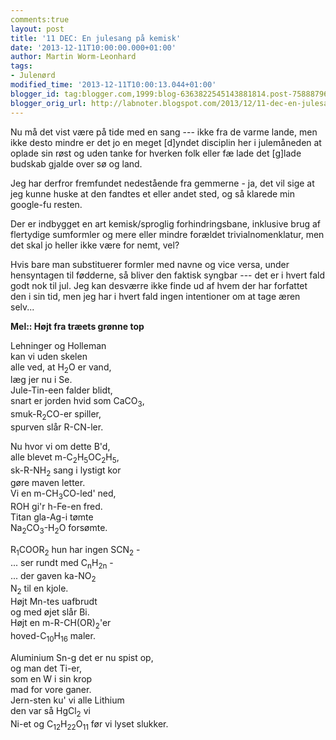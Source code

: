 ```yaml
---
comments:true
layout: post
title: '11 DEC: En julesang på kemisk'
date: '2013-12-11T10:00:00.000+01:00'
author: Martin Worm-Leonhard
tags:
- Julenørd
modified_time: '2013-12-11T10:00:13.044+01:00'
blogger_id: tag:blogger.com,1999:blog-6363822545143881814.post-7588879627901866027
blogger_orig_url: http://labnoter.blogspot.com/2013/12/11-dec-en-julesang-pa-kemisk.html
---
```


Nu må det vist være på tide med en sang --- ikke fra de varme lande, men
ikke desto mindre er det jo en meget \[d\]yndet disciplin her i
julemåneden at oplade sin røst og uden tanke for hverken folk eller fæ
lade det \[g\]lade budskab gjalde over sø og land.

Jeg har derfror fremfundet nedestående fra gemmerne - ja, det vil sige
at jeg kunne huske at den fandtes et eller andet sted, og så klarede min
google-fu resten.

Der er indbygget en art kemisk/sproglig forhindringsbane, inklusive brug
af flertydige sumformler og mere eller mindre forældet
trivialnomenklatur, men det skal jo heller ikke være for nemt, vel? 

Hvis
bare man substituerer formler med navne og vice versa, under hensyntagen
til fødderne, så bliver den faktisk syngbar --- det er i hvert fald godt
nok til jul. Jeg kan desværre ikke finde ud af hvem der har forfattet
den i sin tid, men jeg har i hvert fald ingen intentioner om at tage
æren selv...


**Mel:: Højt fra træets grønne top**

Lehninger og Holleman  
kan vi uden skelen  
alle ved, at H<sub>2</sub>O er vand,  
læg jer nu i Se.  
Jule-Tin-een falder blidt,  
snart er jorden hvid som CaCO<sub>3</sub>,  
smuk-R<sub>2</sub>CO-er spiller,  
spurven slår R-CN-ler.

Nu hvor vi om dette B'd,  
alle blevet m-C<sub>2</sub>H<sub>5</sub>OC<sub>2</sub>H<sub>5</sub>,  
sk-R-NH<sub>2</sub> sang i lystigt kor  
gøre maven letter.  
Vi en m-CH<sub>3</sub>CO-led' ned,  
ROH gi'r  h-Fe-en fred.  
Titan gla-Ag-i tømte  
Na<sub>2</sub>CO<sub>3</sub>-H<sub>2</sub>O forsømte.  
 
R<sub>1</sub>COOR<sub>2</sub> hun har ingen SCN<sub>2</sub> -  
... ser rundt med C<sub>n</sub>H<sub>2n</sub> -  
... der gaven ka-NO<sub>2</sub>  
N<sub>2</sub> til en kjole.  
Højt Mn-tes uafbrudt  
og med øjet slår Bi.  
Højt en m-R-CH(OR)<sub>2</sub>'er  
hoved-C<sub>10</sub>H<sub>16</sub> maler.
 
Aluminium Sn-g det er nu spist op,  
og man det Ti-er,  
som en W i sin krop  
mad for vore ganer.  
Jern-sten ku' vi alle Lithium  
den var så HgCl<sub>2</sub> vi  
Ni-et og C<sub>12</sub>H<sub>22</sub>O<sub>11</sub>
før vi lyset slukker.

